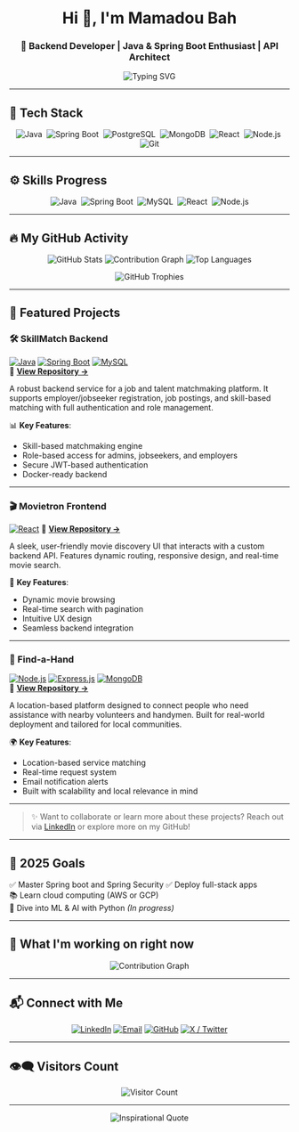 <!-- README.md -->

<h1 align="center">Hi 👋, I'm Mamadou Bah</h1>
<h3 align="center">🚀 Backend Developer | Java & Spring Boot Enthusiast | API Architect</h3>

<p align="center">
  <img src="https://readme-typing-svg.herokuapp.com?font=Fira+Code&weight=600&size=24&pause=1000&color=00B96F&center=true&vCenter=true&width=435&lines=Clean+Code+Evangelist;Spring+Boot+%2F+Java+Specialist;Security+and+Scalability+Fanatic;React+when+I+must+Frontend" alt="Typing SVG" />
</p>

---

## 🚀 Tech Stack
<p align="center">
  <img alt="Java" src="https://img.shields.io/badge/Java-ED8B00?style=flat&logo=java&logoColor=white" />&nbsp;
  <img alt="Spring Boot" src="https://img.shields.io/badge/SpringBoot-6DB33F?style=flat&logo=springboot&logoColor=white" />&nbsp;
  <img alt="PostgreSQL" src="https://img.shields.io/badge/PostgreSQL-316192?style=flat&logo=postgresql&logoColor=white" />&nbsp;
  <img alt="MongoDB" src="https://img.shields.io/badge/MongoDB-47A248?style=flat&logo=mongodb&logoColor=white" />&nbsp;
  <img alt="React" src="https://img.shields.io/badge/React-20232A?style=flat&logo=react&logoColor=61DAFB" />&nbsp;
  <img alt="Node.js" src="https://img.shields.io/badge/Node.js-339933?style=flat&logo=node.js&logoColor=white" />&nbsp;
  <img alt="Git" src="https://img.shields.io/badge/Git-F05032?style=flat&logo=git&logoColor=white" />
</p>

---

## ⚙️ Skills Progress

<p align="center">
  <img alt="Java" src="https://img.shields.io/badge/Java-85%25-brightgreen" />&nbsp;
  <img alt="Spring Boot" src="https://img.shields.io/badge/SpringBoot-80%25-brightgreen" />&nbsp;
  <img alt="MySQL" src="https://img.shields.io/badge/MySQL-75%25-yellow" />&nbsp;
  <img alt="React" src="https://img.shields.io/badge/React-60%25-yellow" />&nbsp;
  <img alt="Node.js" src="https://img.shields.io/badge/Node.js-65%25-orange" />
</p>

---

## 🔥 My GitHub Activity

<p align="center">
  <img src="https://github-readme-stats.vercel.app/api?username=Mamadou8bah&show_icons=true&theme=react&hide_border=true" alt="GitHub Stats" />
  <img src="https://github-readme-activity-graph.vercel.app/graph?username=Mamadou8bah&theme=react-dark&area=true&hide_border=true" alt="Contribution Graph" />
  <img src="https://github-readme-stats.vercel.app/api/top-langs/?username=Mamadou8bah&layout=compact&langs_count=8&theme=react&hide_border=true" alt="Top Languages" />
</p>

<p align="center">
  <img src="https://github-profile-trophy.vercel.app/?username=Mamadou8bah&theme=react&row=1&column=5" alt="GitHub Trophies" />
</p>

---

## 💼 Featured Projects

### 🛠️ SkillMatch Backend  
[![Java](https://img.shields.io/badge/Java-ED8B00?style=flat&logo=openjdk&logoColor=white)](https://www.java.com/) 
[![Spring Boot](https://img.shields.io/badge/Spring_Boot-6DB33F?style=flat&logo=spring-boot&logoColor=white)](https://spring.io/projects/spring-boot) 
[![MySQL](https://img.shields.io/badge/MySQL-4479A1?style=flat&logo=mysql&logoColor=white)](https://www.mysql.com/)  
🔗 **[View Repository →](https://github.com/Mamadou8bah/SkillMatch-Backend)**  

A robust backend service for a job and talent matchmaking platform. It supports employer/jobseeker registration, job postings, and skill-based matching with full authentication and role management.


📊 **Key Features**:
- Skill-based matchmaking engine
- Role-based access for admins, jobseekers, and employers
- Secure JWT-based authentication
- Docker-ready backend

---

### 🎬 Movietron Frontend  
[![React](https://img.shields.io/badge/React-20232A?style=flat&logo=react&logoColor=61DAFB)](https://reactjs.org/) 
🔗 **[View Repository →](https://github.com/Mamadou8bah/Movietron-frontend)**  

A sleek, user-friendly movie discovery UI that interacts with a custom backend API. Features dynamic routing, responsive design, and real-time movie search.


🎥 **Key Features**:
- Dynamic movie browsing
- Real-time search with pagination
- Intuitive UX design 
- Seamless backend integration

---

### 🤝 Find-a-Hand  
[![Node.js](https://img.shields.io/badge/Node.js-339933?style=flat&logo=node.js&logoColor=white)](https://nodejs.org/) 
[![Express.js](https://img.shields.io/badge/Express.js-000000?style=flat&logo=express&logoColor=white)](https://expressjs.com/) 
[![MongoDB](https://img.shields.io/badge/MongoDB-4EA94B?style=flat&logo=mongodb&logoColor=white)](https://www.mongodb.com/)  
🔗 **[View Repository →](https://github.com/Mamadou8bah/Find-a-Hand)**  

A location-based platform designed to connect people who need assistance with nearby volunteers and handymen. Built for real-world deployment and tailored for local communities.



🌍 **Key Features**:
- Location-based service matching
- Real-time request system
- Email notification alerts
- Built with scalability and local relevance in mind

---

> ✨ Want to collaborate or learn more about these projects? Reach out via [LinkedIn](https://www.linkedin.com/in/mamadou-bah-821543249/) or explore more on my GitHub!


---

## 🎯 2025 Goals

✅ Master Spring boot and Spring Security
✅ Deploy full-stack apps  
📚 Learn cloud computing (AWS or GCP)  
🧠 Dive into ML & AI with Python *(In progress)*  


---

## 🚧 What I'm working on right now

<p align="center">
  <img src="https://github-readme-activity-graph.vercel.app/graph?username=Mamadou8bah&theme=react-dark&area=true&hide_border=true" alt="Contribution Graph" />
</p>

---

## 📬 Connect with Me

<p align="center">
  <a href="https://www.linkedin.com/in/mamadou-bah-821543249/" target="_blank" title="LinkedIn"><img src="https://img.shields.io/badge/LinkedIn-blue?style=for-the-badge&logo=linkedin" alt="LinkedIn" /></a>
  <a href="mailto:mbah18791@email.com" title="Email"><img src="https://img.shields.io/badge/email-D14836?style=for-the-badge&logo=gmail&logoColor=white" alt="Email" /></a>
  <a href="https://github.com/Mamadou8bah" target="_blank" title="GitHub"><img src="https://img.shields.io/badge/GitHub-100000?style=for-the-badge&logo=github&logoColor=white" alt="GitHub" /></a>
   <a href="https://x.com/MrMamadouBah?t=8bt8djr0e0Qzsw0sLmAlRw&s=09" target="_blank" title="X / Twitter"><img src="https://img.shields.io/badge/X-1DA1F2?style=for-the-badge&logo=x&logoColor=white" alt="X / Twitter" /></a>
</p>

---

## 👁‍🗨 Visitors Count

<p align="center">
  <img src="https://visitor-badge.laobi.icu/badge?page_id=Mamadou8bah.Mamadou8bah" alt="Visitor Count" />
</p>

---

<p align="center">
  <img src="https://quotes-github-readme.vercel.app/api?type=horizontal&theme=dark" alt="Inspirational Quote" />
</p>
